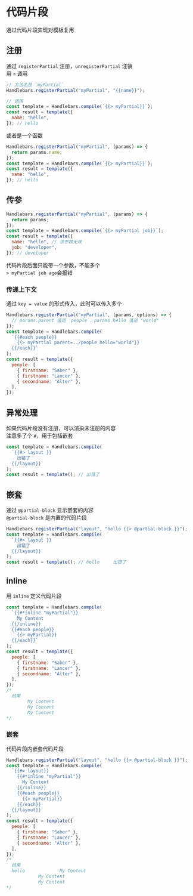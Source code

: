 # 代码片段

通过代码片段实现对模板复用

## 注册

通过 `registerPartial` 注册，`unregisterPartial` 注销  
用 `>` 调用

```js
// 方法名是 `myPartial`
Handlebars.registerPartial("myPartial", "{{name}}");

// 调用
const template = Handlebars.compile(`{{> myPartial}}`);
const result = template({
  name: "hello",
}); // hello
```

或者是一个函数

```js
Handlebars.registerPartial("myPartial", (params) => {
  return params.name;
});
const template = Handlebars.compile(`{{> myPartial}}`);
const result = template({
  name: "hello",
}); // hello
```

## 传参

```js
Handlebars.registerPartial("myPartial", (params) => {
  return params;
});
const template = Handlebars.compile(`{{> myPartial job}}`);
const result = template({
  name: "hello", // 该参数无效
  job: "developer",
}); // developer
```

代码片段后面只能带一个参数，不能多个  
`> myPartial job age`会报错

### 传递上下文

通过 `key = value` 的形式传入，此时可以传入多个

```js
Handlebars.registerPartial("myPartial", (params, options) => {
  // params.parent 值是 `people`，params.hello 值是 "world"
});
const template = Handlebars.compile(
  `{{#each people}}
    {{> myPartial parent=../people hello="world"}} 
  {{/each}}`
);
const result = template({
  people: [
    { firstname: "Saber" },
    { firstname: "Lancer" },
    { secondname: "Alter" },
  ],
});
```

## 异常处理

如果代码片段没有注册，可以渲染未注册的内容  
注意多了个 `#`，用于包括嵌套

```js
const template = Handlebars.compile(
  `{{#> layout }}
    出错了
  {{/layout}}`
);
const result = template(); // 出错了
```

## 嵌套

通过 `@partial-block` 显示嵌套的内容  
`@partial-block` 是内置的代码片段

```js
Handlebars.registerPartial("layout", "hello {{> @partial-block }}");
const template = Handlebars.compile(
  `{{#> layout }}
    出错了
  {{/layout}}`
);
const result = template(); // hello     出错了
```

## inline

用 `inline` 定义代码片段

```js
const template = Handlebars.compile(
  `{{#*inline "myPartial"}}
    My Content
  {{/inline}}
  {{#each people}}
    {{> myPartial}} 
  {{/each}}`
);
const result = template({
  people: [
    { firstname: "Saber" },
    { firstname: "Lancer" },
    { secondname: "Alter" },
  ],
});
/* 
  结果
        My Content
        My Content
        My Content
*/
```

### 嵌套

代码片段内嵌套代码片段

```js
Handlebars.registerPartial("layout", "hello {{> @partial-block }}");
const template = Handlebars.compile(
  `{{#> layout}}
    {{#*inline "myPartial"}}
      My Content
    {{/inline}}
    {{#each people}}
      {{> myPartial}} 
    {{/each}}
  {{/layout}}`
);
const result = template({
  people: [
    { firstname: "Saber" },
    { firstname: "Lancer" },
    { secondname: "Alter" },
  ],
});
/* 
  结果
  hello             My Content
            My Content
            My Content
*/
```
